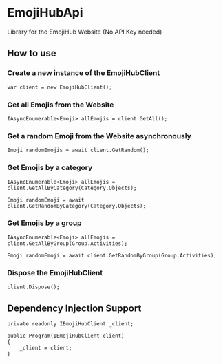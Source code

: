 # EmojiHubApi
Library for the EmojiHub Website (No API Key needed)
## How to use
### Create a new instance of the EmojiHubClient
```
var client = new EmojiHubClient();
```
### Get all Emojis from the Website
```
IAsyncEnumerable<Emoji> allEmojis = client.GetAll();
```
### Get a random Emoji from the Website asynchronously
```
Emoji randomEmojis = await client.GetRandom();
```
### Get Emojis by a category
```
IAsyncEnumerable<Emoji> allEmojis = client.GetAllByCategory(Category.Objects);

Emoji randomEmoji = await client.GetRandomByCategory(Category.Objects);
```
### Get Emojis by a group
```
IAsyncEnumerable<Emoji> allEmojis = client.GetAllByGroup(Group.Activities);

Emoji randomEmoji = await client.GetRandomByGroup(Group.Activities);
```
### Dispose the EmojiHubClient
```
client.Dispose();
```
## Dependency Injection Support
```
private readonly IEmojiHubClient _client;

public Program(IEmojiHubClient client)
{
    _client = client;
}
```
